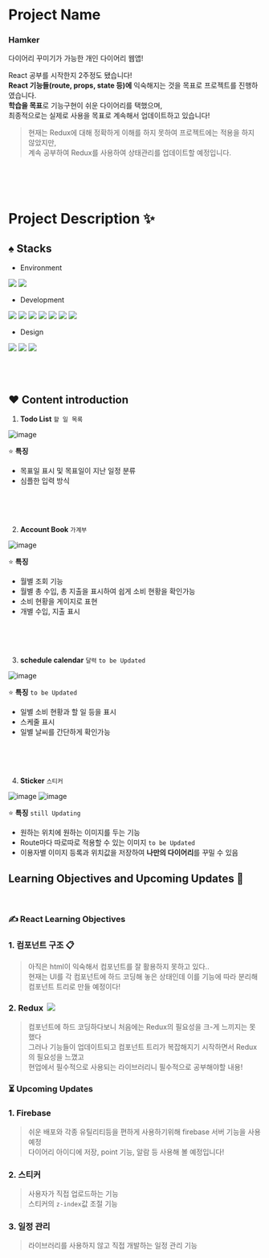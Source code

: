 # Project Name

### Hamker
다이어리 꾸미기가 가능한 개인 다이어리 웹앱!

React 공부를 시작한지 2주정도 됐습니다!<br/>
__React 기능들(route, props, state 등)에__ 익숙해지는 것을 목표로 프로젝트를 진행하였습니다.<br/>
**학습을 목표**로 기능구현이 쉬운 다이어리를 택했으며,<br/>
최종적으로는 실제로 사용을 목표로 계속해서 업데이트하고 있습니다!
<br/>
> 현재는 Redux에 대해 정확하게 이해를 하지 못하여 프로젝트에는 적용을 하지 않았지만,<br/>
> 계속 공부하여 Redux를 사용하여 상태관리를 업데이트할 예정입니다.

<br/>
<br/>
<br/>

# Project Description ✨

## ♠️ Stacks

- Environment
<img src="https://img.shields.io/badge/Visual Studio Code-007ACC?style=for-the-badge&logo=VisualStudioCode&logoColor=white">
<img src="https://img.shields.io/badge/Github-181717?style=for-the-badge&logo=Github&logoColor=white">

- Development
<div>
  <img src="https://img.shields.io/badge/NPM-CB3837?style=for-the-badge&logo=NPM&logoColor=white">
  <img src="https://img.shields.io/badge/HTML-E34F26?style=for-the-badge&logo=HTML5&logoColor=white">
  <img src="https://img.shields.io/badge/Javascript-F7DF1E?style=for-the-badge&logo=Javascript&logoColor=white">
  <img src="https://img.shields.io/badge/Sass(Scss)-CC6699?style=for-the-badge&logo=Sass&logoColor=white">
  <img src="https://img.shields.io/badge/React-61DAFB?style=for-the-badge&logo=React&logoColor=white">
  <img src="https://img.shields.io/badge/Create React App-09D3AC?style=for-the-badge&logo=React&logoColor=white">
  <img src="https://img.shields.io/badge/IndexedDB-F75E00?style=for-the-badge&logoColor=white">
</div>

- Design
<div>
  <img src="https://img.shields.io/badge/Adobe XD-FF61F6?style=for-the-badge&logo=AdobeXD&logoColor=white">
  <img src="https://img.shields.io/badge/Adobe Photoshop-31A8FF?style=for-the-badge&logo=AdobePhotoshop&logoColor=white">
  <img src="https://img.shields.io/badge/Adobe Illustrator-FF9A00?style=for-the-badge&logo=Adobeillustrator&logoColor=white">
</div>

<br/>
<br/>
<br/>

## 

## ♥️ Content introduction 

1. __Todo List__ `할 일 목록`

![image](https://user-images.githubusercontent.com/110155965/217409272-488a024f-dcda-4e48-b711-77c73f90a3fa.png)

⭐ __특징__
  - 목표일 표시 및 목표일이 지난 일정 분류
  - 심플한 입력 방식  

<br/>
<br/>
<br/>

2. __Account Book__ `가계부`
 
![image](https://user-images.githubusercontent.com/110155965/217410203-d35b02b5-bf79-4975-bdf7-7af1f3304e39.png)

⭐ __특징__
  - 월별 조회 기능
  - 월별 총 수입, 총 지출을 표시하여 쉽게 소비 현황을 확인가능
  - 소비 현황을 게이지로 표현
  - 개별 수입, 지출 표시

<br/>
<br/>
<br/>

3. __schedule calendar__ `달력` `to be Updated`

![image](https://user-images.githubusercontent.com/110155965/217412377-71ee1b1f-b5df-4ba0-8657-06c66969bb28.png)

⭐ __특징__ `to be Updated`
  - 일별 소비 현황과 할 일 등을 표시
  - 스케줄 표시
  - 일별 날씨를 간단하게 확인가능

<br/>
<br/>
<br/>

4. __Sticker__ `스티커`

![image](https://user-images.githubusercontent.com/110155965/217413167-30e1ddb7-f6c3-4586-ae70-dd71b6a830cf.png)
![image](https://user-images.githubusercontent.com/110155965/217413205-a5bd84fe-b674-45c0-a5d4-8f87fe8a33fe.png)


⭐ __특징__ `still Updating`
  - 원하는 위치에 원하는 이미지를 두는 기능
  - Route마다 따로따로 적용할 수 있는 이미지 `to be Updated`
  - 이용자별 이미지 등록과 위치값을 저장하여 **나만의 다이어리**를 꾸밀 수 있음

## 
## __Learning Objectives and Upcoming Updates__ 📝

<br/>

### ✍️ React Learning Objectives

### 1. 컴포넌트 구조 📋
> 아직은 html이 익숙해서 컴포넌트를 잘 활용하지 못하고 있다..<br/>
> 현재는 UI를 각 컴포넌트에 하드 코딩해 놓은 상태인데 이를 기능에 따라 분리해 컴포넌트 트리로 만들 예정이다!

### 2. Redux&nbsp; <img src="https://img.shields.io/badge/Redux-764ABC?style=for-the-badge&logo=Redux&logoColor=white">
> 컴포넌트에 하드 코딩하다보니 처음에는 Redux의 필요성을 크-게 느끼지는 못했다<br/>
> 그러나 기능들이 업데이트되고 컴포넌트 트리가 복잡해지기 시작하면서 Redux의 필요성을 느꼈고<br/>
> 현업에서 필수적으로 사용되는 라이브러리니 필수적으로 공부해야할 내용!

### ⏳ Upcoming Updates

### 1. Firebase
> 쉬운 배포와 각종 유틸리티등을 편하게 사용하기위해 firebase 서버 기능을 사용 예정<br/>
> 다이어리 아이디에 저장, point 기능, 알람 등 사용해 볼 예정입니다!

### 2. 스티커
> 사용자가 직접 업로드하는 기능<br/>
> 스티커의 `z-index`값 조절 기능
> 

### 3. 일정 관리
> 라이브러리를 사용하지 않고 직접 개발하는 일정 관리 기능
